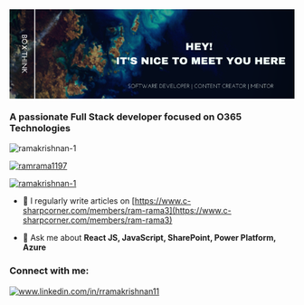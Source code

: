 <img  align="center" src="https://github.com/Ramakrishnan-1/Ramakrishnan-1/blob/main/GithubBanner.png?raw=true" alt="banner"/>
<!-- <h1 align="center">Hi 👋, I'm Ramakrishnan</h1> -->
<h3 align="left">A passionate Full Stack developer focused on O365 Technologies</h3>

<p align="left"> <img src="https://komarev.com/ghpvc/?username=ramakrishnan-1&label=Profile%20views&color=0e75b6&style=flat" alt="ramakrishnan-1" /> </p>

<p align="left"> <a href="https://twitter.com/ramrama1197" target="blank"><img src="https://img.shields.io/twitter/follow/ramrama1197?logo=twitter&style=for-the-badge" alt="ramrama1197" /></a> </p>

<p align="left"> <a href="https://github.com/ryo-ma/github-profile-trophy"><img src="https://github-profile-trophy.vercel.app/?username=ramakrishnan-1" alt="ramakrishnan-1" /></a> </p>

- 📝 I regularly write articles on [https://www.c-sharpcorner.com/members/ram-rama3](https://www.c-sharpcorner.com/members/ram-rama3)

- 💬 Ask me about **React JS, JavaScript, SharePoint, Power Platform, Azure**

<h3 align="left">Connect with me:</h3>
<p align="left">
<a href="https://www.linkedin.com/in/rramakrishnan11/" target="blank"><img align="center" src="https://raw.githubusercontent.com/rahuldkjain/github-profile-readme-generator/master/src/images/icons/Social/linked-in-alt.svg" alt="www.linkedin.com/in/rramakrishnan11" height="30" width="40" /></a>
</p>
